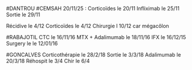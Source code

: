 #DANTROU
#CEMSAH
20/11/25 : 
Corticoïdes le 20/11
Infliximab le 25/11
Sortie le 29/11

Récidive le 4/12
Corticoïdes le 4/12
Chirurgie l 10/12 car mégacôlon

#RABAJOTIL
CTC le 16/11/16
MTX + Adalimumab le 18/11/16
IFX le 16/12/15
Surgery le le 12/01/16

#GONCALVES
Corticothérapie le 28/2/18
Sortie le 3/3/18
Adalimumab le 20/3/18
Réhospit le 3/4
Chir le 6/4